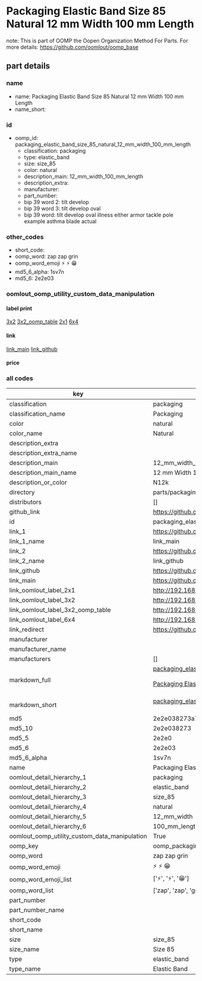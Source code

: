 # Packaging Elastic Band Size 85 Natural 12 mm Width 100 mm Length  

note: This is part of OOMP the Oopen Organization Method For Parts. For more details: https://github.com/oomlout/oomp_base

##  part details
  







### name
* name: Packaging Elastic Band Size 85 Natural 12 mm Width 100 mm Length
* name_short: 
### id
* oomp_id: packaging_elastic_band_size_85_natural_12_mm_width_100_mm_length
  * classification: packaging
  * type: elastic_band
  * size: size_85
  * color: natural
  * description_main: 12_mm_width_100_mm_length
  * description_extra: 
  * manufacturer: 
  * part_number: 
  * bip 39 word 2: tilt develop
  * bip 39 word 3: tilt develop oval
  * bip 39 word: tilt develop oval illness either armor tackle pole example asthma blade actual

### other_codes
* short_code: 
* oomp_word: zap zap grin
* oomp_word_emoji :zap: :zap: :grin:
* md5_6_alpha: 1sv7n
* md5_6: 2e2e03






### oomlout_oomp_utility_custom_data_manipulation
#### label print
[3x2](http://192.168.1.245:1112/?label=oomp%201sv7n)
[3x2_oomp_table](http://192.168.1.108:1112/?label=oomp%201sv7n)
[2x1](http://192.168.1.242:1112/?label=oomp%201sv7n)
[6x4](http://192.168.1.55:1112/?label=oomp%201sv7n)    

#### link

[link_main](https://github.com/oomlout/oomlout_oomp_version_1_messy/tree/main/parts/packaging_elastic_band_size_85_natural_12_mm_width_100_mm_length) [link_github](https://github.com/oomlout/oomlout_oomp_version_1_messy/tree/main/parts/packaging_elastic_band_size_85_natural_12_mm_width_100_mm_length)                             

#### price







### all codes 
| key | value |  
| --- | --- |  
| classification | packaging |  
| classification_name | Packaging |  
| color | natural |  
| color_name | Natural |  
| description_extra |  |  
| description_extra_name |  |  
| description_main | 12_mm_width_100_mm_length |  
| description_main_name | 12 mm Width 100 mm Length |  
| description_or_color | N12k |  
| directory | parts/packaging_elastic_band_size_85_natural_12_mm_width_100_mm_length |  
| distributors | [] |  
| github_link | https://github.com/oomlout/oomlout_oomp_part_src/tree/main/parts/packaging_elastic_band_size_85_natural_12_mm_width_100_mm_length |  
| id | packaging_elastic_band_size_85_natural_12_mm_width_100_mm_length |  
| link_1 | https://github.com/oomlout/oomlout_oomp_version_1_messy/tree/main/parts/packaging_elastic_band_size_85_natural_12_mm_width_100_mm_length |  
| link_1_name | link_main |  
| link_2 | https://github.com/oomlout/oomlout_oomp_version_1_messy/tree/main/parts/packaging_elastic_band_size_85_natural_12_mm_width_100_mm_length |  
| link_2_name | link_github |  
| link_github | https://github.com/oomlout/oomlout_oomp_version_1_messy/tree/main/parts/packaging_elastic_band_size_85_natural_12_mm_width_100_mm_length |  
| link_main | https://github.com/oomlout/oomlout_oomp_version_1_messy/tree/main/parts/packaging_elastic_band_size_85_natural_12_mm_width_100_mm_length |  
| link_oomlout_label_2x1 | http://192.168.1.242:1112/?label=oomp%201sv7n |  
| link_oomlout_label_3x2 | http://192.168.1.245:1112/?label=oomp%201sv7n |  
| link_oomlout_label_3x2_oomp_table | http://192.168.1.108:1112/?label=oomp%201sv7n |  
| link_oomlout_label_6x4 | http://192.168.1.55:1112/?label=oomp%201sv7n |  
| link_redirect | https://github.com/oomlout/oomlout_oomp_version_1_messy/tree/main/parts/packaging_elastic_band_size_85_natural_12_mm_width_100_mm_length |  
| manufacturer |  |  
| manufacturer_name |  |  
| manufacturers | [] |  
| markdown_full | [packaging_elastic_band_size_85_natural_12_mm_width_100_mm_length](none)<br>[](none)<br>[Packaging Elastic Band Size 85 Natural 12 Mm Width 100 Mm Length](none)<br><br> |  
| markdown_short | [packaging_elastic_band_size_85_natural_12_mm_width_100_mm_length](none)<br><br> |  
| md5 | 2e2e038273a79ba02fa387133b4f2710 |  
| md5_10 | 2e2e038273 |  
| md5_5 | 2e2e0 |  
| md5_6 | 2e2e03 |  
| md5_6_alpha | 1sv7n |  
| name | Packaging Elastic Band Size 85 Natural 12 mm Width 100 mm Length |  
| oomlout_detail_hierarchy_1 | packaging |  
| oomlout_detail_hierarchy_2 | elastic_band |  
| oomlout_detail_hierarchy_3 | size_85 |  
| oomlout_detail_hierarchy_4 | natural |  
| oomlout_detail_hierarchy_5 | 12_mm_width |  
| oomlout_detail_hierarchy_6 | 100_mm_length |  
| oomlout_oomp_utility_custom_data_manipulation | True |  
| oomp_key | oomp_packaging_elastic_band_size_85_natural_12_mm_width_100_mm_length |  
| oomp_word | zap zap grin |  
| oomp_word_emoji | :zap: :zap: :grin: |  
| oomp_word_emoji_list | [':zap:', ':zap:', ':grin:'] |  
| oomp_word_list | ['zap', 'zap', 'grin'] |  
| part_number |  |  
| part_number_name |  |  
| short_code |  |  
| short_name |  |  
| size | size_85 |  
| size_name | Size 85 |  
| type | elastic_band |  
| type_name | Elastic Band |  
